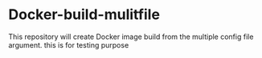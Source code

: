 # Docker-build-mulitfile
This repository will create Docker image build from the multiple config file argument.
this is for testing purpose
